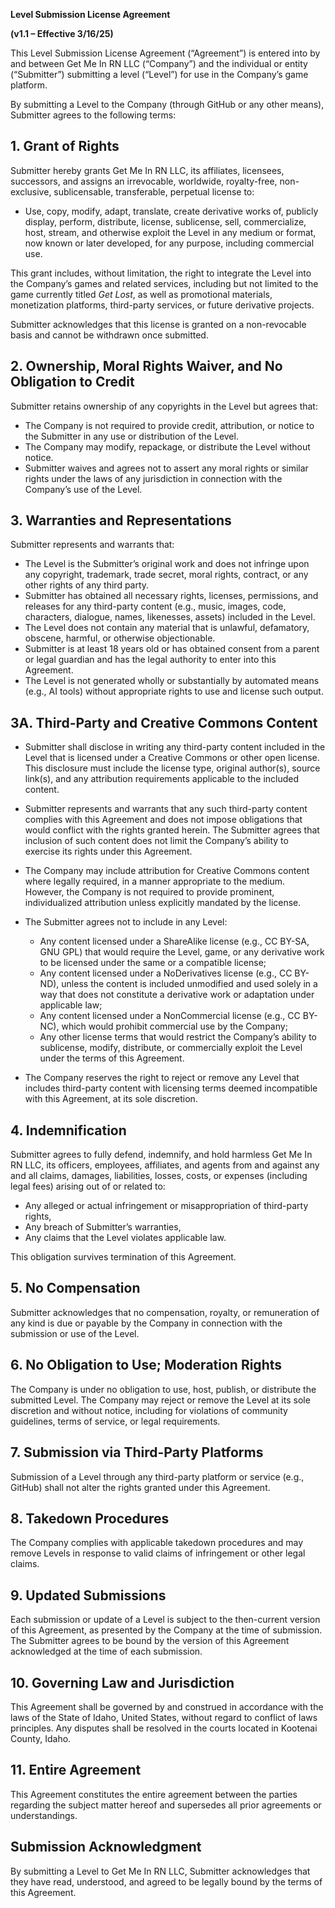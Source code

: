 **Level Submission License Agreement**

**(v1.1 – Effective 3/16/25)**

This Level Submission License Agreement (“Agreement”) is entered into by and between Get Me In RN LLC (“Company”) and the individual or entity (“Submitter”) submitting a level (“Level”) for use in the Company’s game platform.

By submitting a Level to the Company (through GitHub or any other means), Submitter agrees to the following terms:

## 1. Grant of Rights

Submitter hereby grants Get Me In RN LLC, its affiliates, licensees, successors, and assigns an irrevocable, worldwide, royalty-free, non-exclusive, sublicensable, transferable, perpetual license to:

- Use, copy, modify, adapt, translate, create derivative works of, publicly display, perform, distribute, license, sublicense, sell, commercialize, host, stream, and otherwise exploit the Level in any medium or format, now known or later developed, for any purpose, including commercial use.

This grant includes, without limitation, the right to integrate the Level into the Company’s games and related services, including but not limited to the game currently titled _Get Lost_, as well as promotional materials, monetization platforms, third-party services, or future derivative projects.

Submitter acknowledges that this license is granted on a non-revocable basis and cannot be withdrawn once submitted.

## 2. Ownership, Moral Rights Waiver, and No Obligation to Credit

Submitter retains ownership of any copyrights in the Level but agrees that:

- The Company is not required to provide credit, attribution, or notice to the Submitter in any use or distribution of the Level.
- The Company may modify, repackage, or distribute the Level without notice.
- Submitter waives and agrees not to assert any moral rights or similar rights under the laws of any jurisdiction in connection with the Company’s use of the Level.

## 3. Warranties and Representations

Submitter represents and warrants that:

- The Level is the Submitter’s original work and does not infringe upon any copyright, trademark, trade secret, moral rights, contract, or any other rights of any third party.
- Submitter has obtained all necessary rights, licenses, permissions, and releases for any third-party content (e.g., music, images, code, characters, dialogue, names, likenesses, assets) included in the Level.
- The Level does not contain any material that is unlawful, defamatory, obscene, harmful, or otherwise objectionable.
- Submitter is at least 18 years old or has obtained consent from a parent or legal guardian and has the legal authority to enter into this Agreement.
- The Level is not generated wholly or substantially by automated means (e.g., AI tools) without appropriate rights to use and license such output.

## 3A. Third-Party and Creative Commons Content

- Submitter shall disclose in writing any third-party content included in the Level that is licensed under a Creative Commons or other open license. This disclosure must include the license type, original author(s), source link(s), and any attribution requirements applicable to the included content.

- Submitter represents and warrants that any such third-party content complies with this Agreement and does not impose obligations that would conflict with the rights granted herein. The Submitter agrees that inclusion of such content does not limit the Company’s ability to exercise its rights under this Agreement.

- The Company may include attribution for Creative Commons content where legally required, in a manner appropriate to the medium. However, the Company is not required to provide prominent, individualized attribution unless explicitly mandated by the license.

- The Submitter agrees not to include in any Level:

  - Any content licensed under a ShareAlike license (e.g., CC BY-SA, GNU GPL) that would require the Level, game, or any derivative work to be licensed under the same or a compatible license;
  - Any content licensed under a NoDerivatives license (e.g., CC BY-ND), unless the content is included unmodified and used solely in a way that does not constitute a derivative work or adaptation under applicable law;
  - Any content licensed under a NonCommercial license (e.g., CC BY-NC), which would prohibit commercial use by the Company;
  - Any other license terms that would restrict the Company’s ability to sublicense, modify, distribute, or commercially exploit the Level under the terms of this Agreement.

- The Company reserves the right to reject or remove any Level that includes third-party content with licensing terms deemed incompatible with this Agreement, at its sole discretion.

## 4. Indemnification

Submitter agrees to fully defend, indemnify, and hold harmless Get Me In RN LLC, its officers, employees, affiliates, and agents from and against any and all claims, damages, liabilities, losses, costs, or expenses (including legal fees) arising out of or related to:

- Any alleged or actual infringement or misappropriation of third-party rights,
- Any breach of Submitter’s warranties,
- Any claims that the Level violates applicable law.

This obligation survives termination of this Agreement.

## 5. No Compensation

Submitter acknowledges that no compensation, royalty, or remuneration of any kind is due or payable by the Company in connection with the submission or use of the Level.

## 6. No Obligation to Use; Moderation Rights

The Company is under no obligation to use, host, publish, or distribute the submitted Level. The Company may reject or remove the Level at its sole discretion and without notice, including for violations of community guidelines, terms of service, or legal requirements.

## 7. Submission via Third-Party Platforms

Submission of a Level through any third-party platform or service (e.g., GitHub) shall not alter the rights granted under this Agreement.

## 8. Takedown Procedures

The Company complies with applicable takedown procedures and may remove Levels in response to valid claims of infringement or other legal claims.

## 9. Updated Submissions

Each submission or update of a Level is subject to the then-current version of this Agreement, as presented by the Company at the time of submission. The Submitter agrees to be bound by the version of this Agreement acknowledged at the time of each submission.

## 10. Governing Law and Jurisdiction

This Agreement shall be governed by and construed in accordance with the laws of the State of Idaho, United States, without regard to conflict of laws principles. Any disputes shall be resolved in the courts located in Kootenai County, Idaho.

## 11. Entire Agreement

This Agreement constitutes the entire agreement between the parties regarding the subject matter hereof and supersedes all prior agreements or understandings.

## Submission Acknowledgment

By submitting a Level to Get Me In RN LLC, Submitter acknowledges that they have read, understood, and agreed to be legally bound by the terms of this Agreement.
